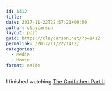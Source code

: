 ```yaml
---
id: 1412
title: 
date: 2017-11-22T22:57:21+00:00
author: claycarson
layout: post
guid: https://claycarson.net/?p=1412
permalink: /2017/11/22/1412/
categories:
  - Media
  - Movie
format: aside
---
```

I finished watching [The Godfather: Part II](https://youtu.be/qJr92K_hKl0).